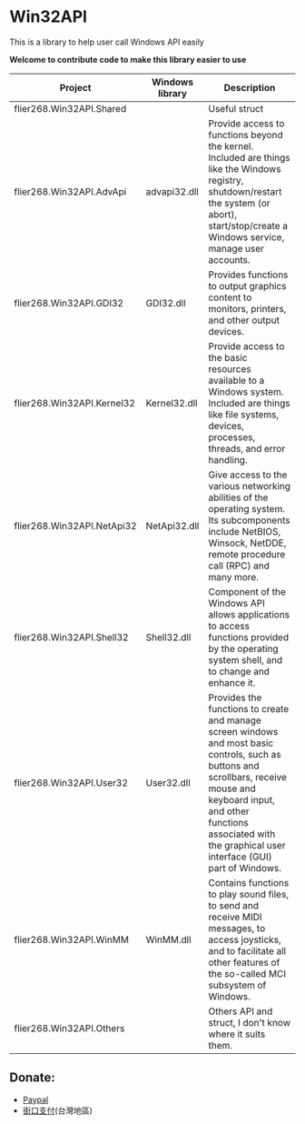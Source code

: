 # Win32API
This is a library to help user call Windows API easily

**Welcome to contribute code to make this library easier to use**

|Project|Windows library|Description|
|---|---|---|
|flier268.Win32API.Shared||Useful struct|
|flier268.Win32API.AdvApi|advapi32.dll|Provide access to functions beyond the kernel. Included are things like the Windows registry, shutdown/restart the system (or abort), start/stop/create a Windows service, manage user accounts. |
|flier268.Win32API.GDI32|GDI32.dll|Provides functions to output graphics content to monitors, printers, and other output devices.|
|flier268.Win32API.Kernel32|Kernel32.dll|Provide access to the basic resources available to a Windows system. Included are things like file systems, devices, processes, threads, and error handling. |
|flier268.Win32API.NetApi32|NetApi32.dll|Give access to the various networking abilities of the operating system. Its subcomponents include NetBIOS, Winsock, NetDDE, remote procedure call (RPC) and many more.|
|flier268.Win32API.Shell32|Shell32.dll|Component of the Windows API allows applications to access functions provided by the operating system shell, and to change and enhance it. |
|flier268.Win32API.User32|User32.dll|Provides the functions to create and manage screen windows and most basic controls, such as buttons and scrollbars, receive mouse and keyboard input, and other functions associated with the graphical user interface (GUI) part of Windows.|
|flier268.Win32API.WinMM|WinMM.dll|Contains functions to play sound files, to send and receive MIDI messages, to access joysticks, and to facilitate all other features of the so-called MCI subsystem of Windows.|
|flier268.Win32API.Others||Others API and struct, I don't know where it suits them.|

## Donate:
* [Paypal](http://paypal.me/flier268)
* [街口支付](https://i.imgur.com/IKowON0.png)(台灣地區)
